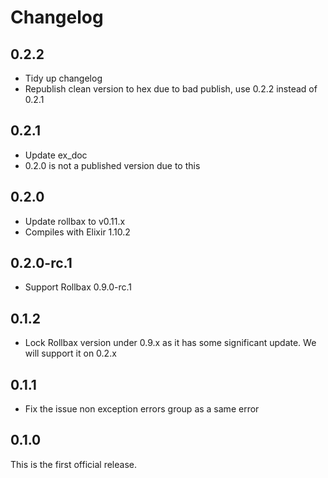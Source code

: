 # Changelog

## 0.2.2

* Tidy up changelog
* Republish clean version to hex due to bad publish, use 0.2.2 instead of 0.2.1

## 0.2.1

* Update ex_doc
* 0.2.0 is not a published version due to this

## 0.2.0

* Update rollbax to v0.11.x
* Compiles with Elixir 1.10.2

## 0.2.0-rc.1

* Support Rollbax 0.9.0-rc.1

## 0.1.2

* Lock Rollbax version under 0.9.x as it has some significant update. We will
  support it on 0.2.x

## 0.1.1

* Fix the issue non exception errors group as a same error

## 0.1.0

This is the first official release.
